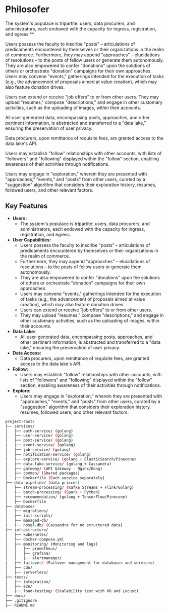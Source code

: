 # Philosofer

The system's populace is tripartite: users, data procurers, and administrators, each endowed with the capacity for ingress, registration, and egress.**

Users possess the faculty to inscribe "posts" – articulations of predicaments encountered by themselves or their organizations in the realm of commerce. Furthermore, they may append "approaches" – elucidations of resolutions – to the posts of fellow users or generate them autonomously. They are also empowered to confer "donations" upon the solutions of others or orchestrate "donation" campaigns for their own approaches. Users may convene "events," gatherings intended for the execution of tasks (e.g., the advancement of proposals aimed at value creation), which may also feature donation drives.

Users can extend or receive "job offers" to or from other users. They may upload "resumes," compose "descriptions," and engage in other customary activities, such as the uploading of images, within their accounts.

All user-generated data, encompassing posts, approaches, and other pertinent information, is abstracted and transferred to a "data lake," ensuring the preservation of user privacy.

Data procurers, upon remittance of requisite fees, are granted access to the data lake's API.

Users may establish "follow" relationships with other accounts, with lists of "followers" and "following" displayed within the "follow" section, enabling awareness of their activities through notifications.

Users may engage in "exploration," wherein they are presented with "approaches," "events," and "posts" from other users, curated by a "suggestion" algorithm that considers their exploration history, resumes, followed users, and other relevant factors.

## Key Features

* **Users:**
    * The system's populace is tripartite: users, data procurers, and administrators, each endowed with the capacity for ingress, registration, and egress.
* **User Capabilities:**
    * Users possess the faculty to inscribe "posts" – articulations of predicaments encountered by themselves or their organizations in the realm of commerce.
    * Furthermore, they may append "approaches" – elucidations of resolutions – to the posts of fellow users or generate them autonomously.
    * They are also empowered to confer "donations" upon the solutions of others or orchestrate "donation" campaigns for their own approaches.
    * Users may convene "events," gatherings intended for the execution of tasks (e.g., the advancement of proposals aimed at value creation), which may also feature donation drives.
    * Users can extend or receive "job offers" to or from other users.
    * They may upload "resumes," compose "descriptions," and engage in other customary activities, such as the uploading of images, within their accounts.
* **Data Lake:**
    * All user-generated data, encompassing posts, approaches, and other pertinent information, is abstracted and transferred to a "data lake," ensuring the preservation of user privacy.
* **Data Access:**
    * Data procurers, upon remittance of requisite fees, are granted access to the data lake's API.
* **Follow:**
    * Users may establish "follow" relationships with other accounts, with lists of "followers" and "following" displayed within the "follow" section, enabling awareness of their activities through notifications.
* **Explore:**
    * Users may engage in "exploration," wherein they are presented with "approaches," "events," and "posts" from other users, curated by a "suggestion" algorithm that considers their exploration history, resumes, followed users, and other relevant factors.

```bash
project-root/
├── services/
│   ├── auth-service/ (golang)
│   ├── user-service/ (golang)
│   ├── post-service/ (golang)
│   ├── event-service/ (golang)
│   ├── job-service/ (golang)
│   ├── notification-service/ (golang)
│   ├── explore-service/ (golang + ElasticSearch/Pinecone)
│   ├── data-lake-service/ (golang + Cassandra)
│   ├── gateway/ (API Gateway - Nginx/Kong)
│   ├── common/ (Shared packages)
│   ├── Dockerfile (Each service separately)
├── data-pipeline/ (data pricces)
│   ├── stream-processing/ (Kafka Streams + Flink/Golang)
│   ├── batch-processing/ (Spark + Python)
│   ├── recommendation/ (golang + TensorFlow/Pinecone)
│   ├── Dockerfile
├── database/
│   ├── migrations/
│   ├── init-scripts/
│   ├── managed-db/
│   ├── nosql-db/ (Cassandra for no structured data)
├── infrastructure/
│   ├── kubernetes/
│   ├── docker-compose.yml
│   ├── monitoring/ (Monitoring and logs)
│   │   ├── prometheus/
│   │   ├── grafana/
│   │   ├── alertmanager/
│   ├── failover/ (Failover management for databases and services)
│   ├── cdn/
│   ├── serverless/
├── tests/
│   ├── integration/
│   ├── e2e/
│   ├── load-testing/ (Scalability test with K6 and Locust)
├── docs/
├── .gitignore
├── README.md
```